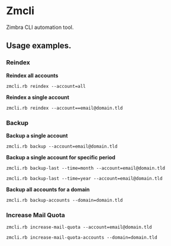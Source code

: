 # Zmcli

Zimbra CLI automation tool.


## Usage examples.

### Reindex

**Reindex all accounts**
````
zmcli.rb reindex --account=all
````
**Reindex a single account**

````
zmcli.rb reindex --account==email@domain.tld
````

### Backup

**Backup a single account**

````
zmcli.rb backup --account=email@domain.tld
````

**Backup a single account for specific period**

````
zmcli.rb backup-last --time=month --account=email@domain.tld
````

````
zmcli.rb backup-last --time=year --account=email@domain.tld
````

**Backup all accounts for a domain**

````
zmcli.rb backup-accounts --domain=domain.tld
````

### Increase Mail Quota

````
zmcli.rb increase-mail-quota --account=email@domain.tld
````

````
zmcli.rb increase-mail-quota-accounts --domain=domain.tld
````
